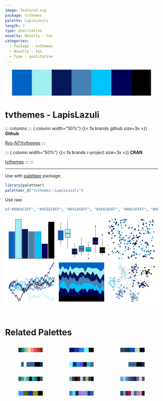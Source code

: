 ```yaml
---
image: featured.svg
package: tvthemes
palette: LapisLazuli
length: 7
type: qualitative
novelty: Novelty - Yes
categories:
  - Package - tvthemes
  - Novelty - Yes
  - Type - qualitative
---
```


![](featured.svg)

# tvthemes - LapisLazuli 

::: columns
::: {.column width="50%"}
{{< fa brands github size=3x >}}
**Github**

[Ryo-N7/tvthemes](https://github.com/Ryo-N7/tvthemes)
:::

::: {.column width="50%"}
{{< fa brands r-project size=3x >}}
**CRAN**

[tvthemes](https://CRAN.R-project.org/package=tvthemes)
:::
:::

<hr> 

Use with [paletteer](https://emilhvitfeldt.github.io/paletteer/) package:

```r
library(paletteer)
paletteer_d("tvthemes::LapisLazuli")
```

Use raw:

```r
c("#0064C3FF", "#9FEEF0FF", "#041859FF", "#4682B4FF", "#00C4FAFF", "#00005BFF", "#000000FF")
``` 

![](examples.svg) 

<br>

# Related Palettes

<div class="list" style="display: grid; grid-template-columns: auto auto auto;"> <figure class="figure">
<a href="../../awtools/a_palette/"> <img src="../../awtools/a_palette/featured.svg" style="width: 100%;" class="figure-img"></a>
</figure> <figure class="figure">
<a href="../../trekcolors/black_alert/"> <img src="../../trekcolors/black_alert/featured.svg" style="width: 100%;" class="figure-img"></a>
</figure> <figure class="figure">
<a href="../../nbapalettes/magic_city2/"> <img src="../../nbapalettes/magic_city2/featured.svg" style="width: 100%;" class="figure-img"></a>
</figure> <figure class="figure">
<a href="../../ggprism/blueprint/"> <img src="../../ggprism/blueprint/featured.svg" style="width: 100%;" class="figure-img"></a>
</figure> <figure class="figure">
<a href="../../tvthemes/Aquamarine/"> <img src="../../tvthemes/Aquamarine/featured.svg" style="width: 100%;" class="figure-img"></a>
</figure> <figure class="figure">
<a href="../../ggprism/blueprint3/"> <img src="../../ggprism/blueprint3/featured.svg" style="width: 100%;" class="figure-img"></a>
</figure> <figure class="figure">
<a href="../../ggprism/fir/"> <img src="../../ggprism/fir/featured.svg" style="width: 100%;" class="figure-img"></a>
</figure> <figure class="figure">
<a href="../../tvthemes/Dark/"> <img src="../../tvthemes/Dark/featured.svg" style="width: 100%;" class="figure-img"></a>
</figure> <figure class="figure">
<a href="../../palettetown/quagsire/"> <img src="../../palettetown/quagsire/featured.svg" style="width: 100%;" class="figure-img"></a>
</figure> <figure class="figure">
<a href="../../Manu/Gloomy_Nudi/"> <img src="../../Manu/Gloomy_Nudi/featured.svg" style="width: 100%;" class="figure-img"></a>
</figure> <figure class="figure">
<a href="../../tvthemes/Flourite/"> <img src="../../tvthemes/Flourite/featured.svg" style="width: 100%;" class="figure-img"></a>
</figure> <figure class="figure">
<a href="../../peRReo/planb/"> <img src="../../peRReo/planb/featured.svg" style="width: 100%;" class="figure-img"></a>
</figure> 
</div>
